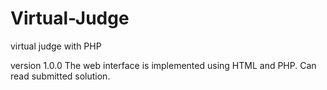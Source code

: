 # Virtual-Judge
virtual judge with PHP

version 1.0.0 
The web interface is implemented using HTML and PHP. Can read submitted solution.

